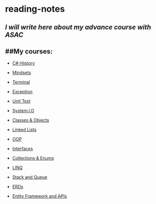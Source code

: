 # reading-notes
*I will write here about my advance course with ASAC*
---
##My courses:
---
- [C#-History](./C-sharp.md)

- [Mindsets](./Mindsets.md)

- [Terminal](./Terminal.md)

- [Exception](./Exception.md)

- [Unit Test](./UnitTesting.md)

- [System.I.O](./System.I.O.md)

- [Classes & Objects](./Classes-Objects.md)

- [Linked Lists](./linked-lists.md) 

- [OOP](./OOP.md)

- [Interfaces](./Interfaces.md)

- [Collections & Enums](./Collections%20%26%20Enums.md)

- [LINQ](./LINQ.md)

- [Stack and Queue](./Stack%20and%20Queue.md)

- [ERDs](./ERDs.md)

- [Entity Framework and APIs](./Entity%20Framework%20and%20APIs.md)










